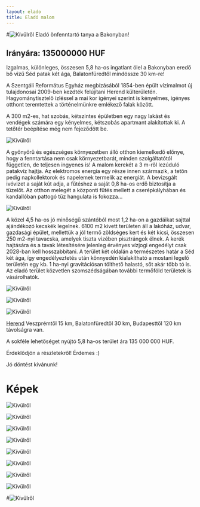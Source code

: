 ```yaml
---
layout: elado
title: Eladó malom
---
```


#![Kívülről](http://i.imgur.com/cHwgdIm.jpg) Eladó önfenntartó tanya a Bakonyban!

## Irányára: 135000000 HUF

Izgalmas, különleges, összesen 5,8 ha-os ingatlant ölel a Bakonyban eredő bő vizű Séd patak két ága, Balatonfüredtől mindössze 30 km-re!

A Szentgáli Református Egyház megbízásából 1854-ben épült vízimalmot új tulajdonosai 2009-ben kezdték felújítani Herend külterületén. Hagyománytisztelő ízléssel a mai kor igényei szerint is kényelmes, igényes otthont teremtettek a történelmünkre emlékező falak között. 

A 300 m2-es, hat szobás, kétszintes épületben egy nagy lakást és vendégek számára egy kényelmes, kétszobás apartmant alakítottak ki. A tetőtér beépítése még nem fejeződött be.

![Kívülről](http://i.imgur.com/JjwSV0l.jpg)

A gyönyörű és egészséges környezetben álló otthon kiemelkedő előnye, hogy a fenntartása nem csak környezetbarát, minden szolgáltatótól független, de teljesen ingyenes is! A malom kerekét a 3 m-ről lezúduló patakvíz hajtja. Az elektromos energia egy része innen származik, a tetőn pedig napkollektorok és napelemek termelik az energiát. A bevizsgált ivóvizet a saját kút adja, a fűtéshez a saját 0,8 ha-os erdő biztosítja a tüzelőt. Az otthon melegét a központi fűtés mellett a cserépkályhában és kandallóban pattogó tűz hangulata is fokozza…

![Kívülről](http://i.imgur.com/amgPlmg.jpg)

A közel 4,5 ha-os jó minőségű szántóból most 1,2 ha-on a gazdáikat sajttal ajándékozó kecskék legelnek. 6100 m2 kivett területen áll a lakóház, udvar, gazdasági épület, mellettük a jól termő zöldséges kert és két kicsi, összesen 250 m2-nyi tavacska, amelyek tiszta vizében pisztrángok élnek. A kerék hajtására és a tavak létesítésére jelenleg érvényes vízjogi engedélyt csak 2028-ban kell hosszabbítani. 
A terület két oldalán a természetes határ a Séd két ága, így engedélyeztetés után könnyedén kialakítható a mostani legelő területén egy kb. 1 ha-nyi gravitációsan tölthető halastó, sőt akár több tó is.
Az eladó terület közvetlen szomszédságában további termőföld területek is vásárolhatók.

![Kívülről](http://i.imgur.com/Nae804W.jpg)

![Kívülről](http://i.imgur.com/96RdIM1.jpg)

![Kívülről](http://i.imgur.com/iVekA8C.jpg)

[Herend](http://hu.wikipedia.org/wiki/Herend) Veszprémtől 15 km, Balatonfüredtől 30 km, Budapesttől 120 km távolságra van.

A sokféle lehetőséget nyújtó 5,8 ha-os terület ára 135 000 000 HUF.

Érdeklődjön a részletekről! Érdemes :)

Jó döntést kívánunk!

# Képek

![Kívülről](http://i.imgur.com/YhI4eTS.jpg)

![Kívülről](http://i.imgur.com/NBloOsX.jpg)

![Kívülről](http://i.imgur.com/pwnwLmS.jpg)

![Kívülről](http://i.imgur.com/bIz4DC5.jpg)

![Kívülről](http://i.imgur.com/7nJY3Vg.jpg)

![Kívülről](http://i.imgur.com/8PldK8Q.jpg)

![Kívülről](http://i.imgur.com/PGn81UA.jpg)

![Kívülről](http://i.imgur.com/GBVGLUi.jpg)

#![Kívülről](http://i.imgur.com/lvGf4Vr.jpg)

